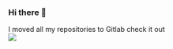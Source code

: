 ### Hi there 👋

I moved all my repositories to Gitlab check it out<br>
<a href="https://gitlab.com/jerictayson" target="_blank">
<img src="https://img.shields.io/badge/GitLab-330F63?style=for-the-badge&logo=gitlab&logoColor=white" target="_blank"/>
</a>
